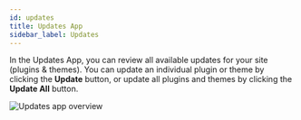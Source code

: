 ```yaml
---
id: updates
title: Updates App
sidebar_label: Updates
---
```


In the Updates App, you can review all available updates for your site (plugins & themes). You can update an individual plugin or theme by clicking the **Update** button, or update all plugins and themes by clicking the **Update All** button.

![Updates app overview](/img/assistant/apps--apps-updates--1.jpg)
